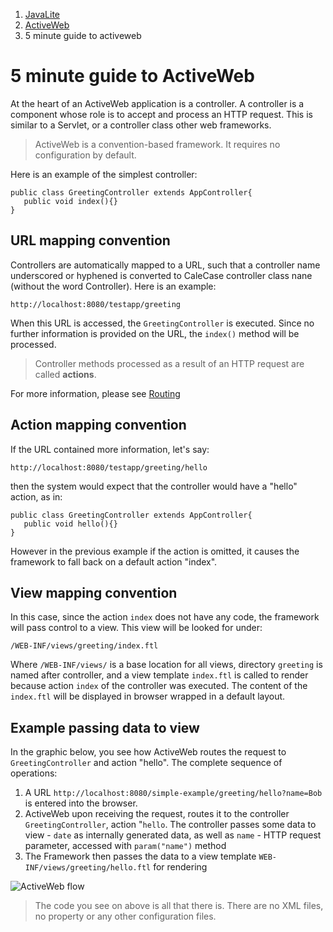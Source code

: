 <ol class=breadcrumb>
   <li><a href=/>JavaLite</a></li>
   <li><a href=/activeweb>ActiveWeb</a></li>
   <li class=active>5 minute guide to activeweb</li>
</ol>
<div class=page-header>
   <h1>5 minute guide to ActiveWeb <small></small></h1>
</div>



At the heart of an ActiveWeb application is a controller. A controller is a component whose role is to accept and process
an HTTP request. This is similar to a Servlet, or a controller class other web frameworks.

> ActiveWeb is a convention-based framework. It requires no configuration by default.

Here is an example of the simplest controller:

~~~~ {.java}
public class GreetingController extends AppController{
   public void index(){}
}
~~~~

## URL mapping convention

Controllers are automatically mapped to a URL, such that a controller name underscored or hyphened is converted to CaleCase controller class nane
(without the word Controller). Here is an example:

~~~~ {.prettyprint}
http://localhost:8080/testapp/greeting
~~~~

When this URL is accessed, the `GreetingController` is executed. Since no further information is provided on the URL,
the `index()` method will be processed.

> Controller methods processed as a result of an HTTP request are called **actions**.

For more information, please see [Routing](routing)

## Action mapping convention

If the URL contained more information, let's say:

~~~~ {.prettyprint}
http://localhost:8080/testapp/greeting/hello
~~~~

then the system would expect that the controller would have a "hello" action, as in:

~~~~ {.java}
public class GreetingController extends AppController{
   public void hello(){}
}
~~~~

However in the previous example if the action is omitted, it causes the framework to fall back on a default action "index".

## View mapping convention

In this case, since the action `index` does not have any code, the framework will pass control to a view. This view will be looked for under:

~~~~ {.prettyprint}
/WEB-INF/views/greeting/index.ftl
~~~~

Where `/WEB-INF/views/` is a base location for all views, directory `greeting` is named after controller, and a view template
`index.ftl` is called to render because action `index` of the controller was executed.
The content of the `index.ftl` will be displayed in browser wrapped in a default layout.

## Example passing data to view

In the graphic below, you see how ActiveWeb routes the request to `GreetingController` and action "hello". The complete sequence of operations:

1.  A URL `http://localhost:8080/simple-example/greeting/hello?name=Bob` is entered into the browser.
2.  ActiveWeb upon receiving the request, routes it to the controller `GreetingController`, action "`hello`.
The controller passes some data to view - `date` as internally generated data, as well as `name` - HTTP request parameter, accessed with `param("name")` method
3.  The Framework then passes the data to a view template `WEB-INF/views/greeting/hello.ftl` for rendering

![ActiveWeb flow](images/aw.png)

> The code you see on above is all that there is. There are no XML files, no property or any other configuration files.
